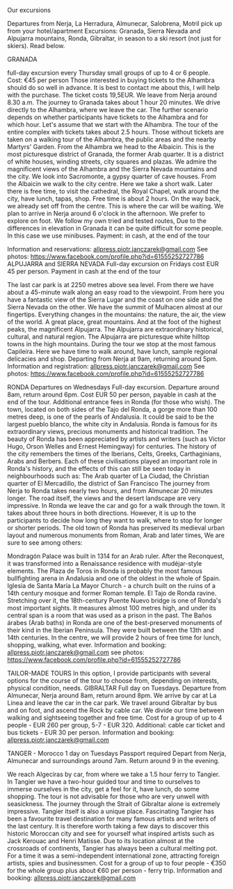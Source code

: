 Our excursions

Departures from Nerja, La Herradura, Almunecar, Salobrena, Motril
pick up from your hotel/apartment
Excursions: Granada, Sierra Nevada and Alpujarra mountains, Ronda, Gibraltar, in season to a ski resort
(not just for skiers). Read below.

GRANADA

full-day excursion every Thursday
small groups of up to 4 or 6 people.
Cost: €45 per person
Those interested in buying tickets to the Alhambra should do so well in advance. It is best to contact me
about this, I will help with the purchase. The ticket costs 19,5EUR.
We leave from Nerja around 8.30 a.m. The journey to Granada takes about 1 hour 20 minutes.
We drive directly to the Alhambra, where we leave the car. The further scenario depends on whether
participants have tickets to the Alhambra and for which hour.
Let's assume that we start with the Alhambra. The tour of the entire complex with tickets takes about 2.5
hours. Those without tickets are taken on a walking tour of the Alhambra, the public areas and the nearby
Martyrs' Garden.
From the Alhambra we head to the Albaicin. This is the most picturesque district of Granada, the former
Arab quarter. It is a district of white houses, winding streets, city squares and plazas. We admire the
magnificent views of the Alhambra and the Sierra Nevada mountains and the city. We look into
Sacromonte, a gypsy quarter of cave houses.
From the Albaicin we walk to the city centre. Here we take a short walk. Later there is free time, to visit
the cathedral, the Royal Chapel, walk around the city, have lunch, tapas, shop. Free time is about 2 hours.
On the way back, we already set off from the centre. This is where the car will be waiting. We plan to
arrive in Nerja around 6 o'clock in the afternoon.
We prefer to explore on foot. We follow my own tried and tested routes, Due to the differences in
elevation in Granada it can be quite difficult for some people. In this case we use minibuses.
Payment: in cash, at the end of the tour

Information and reservations:
allpress.piotr.janczarek@gmail.com
See photos:
https://www.facebook.com/profile.php?id=61555252727786
ALPUJARRA and SIERRA NEVADA
Full-day excursion on Fridays
cost EUR 45 per person. Payment in cash at the end of the tour

The last car park is at 2250 metres above sea level. From there we have about a 45-minute walk along an
easy road to the viewpoint. From here you have a fantastic view of the Sierra Lugar and the coast on one
side and the Sierra Nevada on the other. We have the summit of Mulhacen almost at our fingertips.
Everything changes in the mountains: the nature, the air, the view of the world. A great place, great
mountains. And at the foot of the highest peaks, the magnificent Alpujarra.
The Alpujarra are extraordinary historical, cultural, and natural region.
The Alpujarra are picturesque white hilltop towns in the high mountains. During the tour we stop at the
most famous Capileira. Here we have time to walk around, have lunch, sample regional delicacies and
shop.
Departing from Nerja at 9am, returning around 5pm.
Information and registration:
allpress.piotr.janczarek@gmail.com
See photos:
https://www.facebook.com/profile.php?id=61555252727786

RONDA
Departures on Wednesdays
Full-day excursion. Departure around 8am, return around 6pm.
Cost EUR 50 per person, payable in cash at the end of the tour.
Additional entrance fees in Ronda (for those who wish).
The town, located on both sides of the Tajo del Ronda, a gorge more than 100 metres deep, is one of the
pearls of Andalusia. It could be said to be the largest pueblo blanco, the white city in Andalusia. Ronda is
famous for its extraordinary views, precious monuments and historical tradition.
The beauty of Ronda has been appreciated by artists and writers (such as Victor Hugo, Orson Welles and
Ernest Hemingway) for centuries. The history of the city remembers the times of the Iberians, Celts,
Greeks, Carthaginians, Arabs and Berbers. Each of these civilisations played an important role in Ronda's
history, and the effects of this can still be seen today in neighbourhoods such as:
The Arab quarter of La Ciudad, the Christian quarter of El Mercadillo, the district of San Francisco
The journey from Nerja to Ronda takes nearly two hours, and from Almunecar 20 minutes longer. The
road itself, the views and the desert landscape are very impressive.
In Ronda we leave the car and go for a walk through the town. It takes about three hours in both
directions. However, it is up to the participants to decide how long they want to walk, where to stop for
longer or shorter periods.
The old town of Ronda has preserved its medieval urban layout and numerous monuments from Roman,
Arab and later times, We are sure to see among others:

Mondragón Palace was built in 1314 for an Arab ruler. After the Reconquest, it was transformed into a
Renaissance residence with mudéjar-style elements.
The Plaza de Toros in Ronda is probably the most famous bullfighting arena in Andalusia and one of the
oldest in the whole of Spain.
Iglesia de Santa María La Mayor Church - a church built on the ruins of a 14th century mosque and
former Roman temple.
El Tajo de Ronda ravine. Stretching over it, the 18th-century Puente Nuevo bridge is one of Ronda's most
important sights. It measures almost 100 metres high, and under its central span is a room that was used as
a prison in the past.
The Baños árabes (Arab baths) in Ronda are one of the best-preserved monuments of their kind in the
Iberian Peninsula. They were built between the 13th and 14th centuries.
In the centre, we will provide 2 hours of free time for lunch, shopping, walking, what ever.
Information and booking:
allpress.piotr.janczarek@gmail.com
see photos:
https://www.facebook.com/profile.php?id=61555252727786

TAILOR-MADE TOURS
In this option, I provide participants with several options for the course of the tour to choose from,
depending on interests, physical condition, needs.
GIBRALTAR
Full day on Tuesdays. Departure from Almunecar, Nerja around 8am, return around 8pm.
We arrive by car at La Linea and leave the car in the car park. We travel around Gibraltar by bus and on
foot, and ascend the Rock by cable car. We divide our time between walking and sightseeing together and
free time.
Cost for a group of up to 4 people - EUR 260 per group, 5-7 - EUR 320.
Additional: cable car ticket and bus tickets - EUR 30 per person.
Information and booking:
allpress.piotr.janczarek@gmail.com

TANGER - Morocco
1 day on Tuesdays
Passport required
Depart from Nerja, Almunecar and surroundings around 7am. Return around 9 in the evening.

We reach Algeciras by car, from where we take a 1.5 hour ferry to Tangier. In Tangier we have a two-hour
guided tour and time to ourselves to immerse ourselves in the city, get a feel for it, have lunch, do some
shopping.
The tour is not advisable for those who are very unwell with seasickness.
The journey through the Strait of Gibraltar alone is extremely impressive. Tangier itself is also a unique
place. Fascinating Tangier has been a favourite travel destination for many famous artists and writers of
the last century. It is therefore worth taking a few days to discover this historic Moroccan city and see for
yourself what inspired artists such as Jack Kerouac and Henri Matisse.
Due to its location almost at the crossroads of continents, Tangier has always been a cultural melting pot.
For a time it was a semi-independent international zone, attracting foreign artists, spies and businessmen.
Cost for a group of up to four people - €350 for the whole group plus about €60 per person - ferry trip.
Information and booking:
allpress.piotr.janczarek@gmail.com
